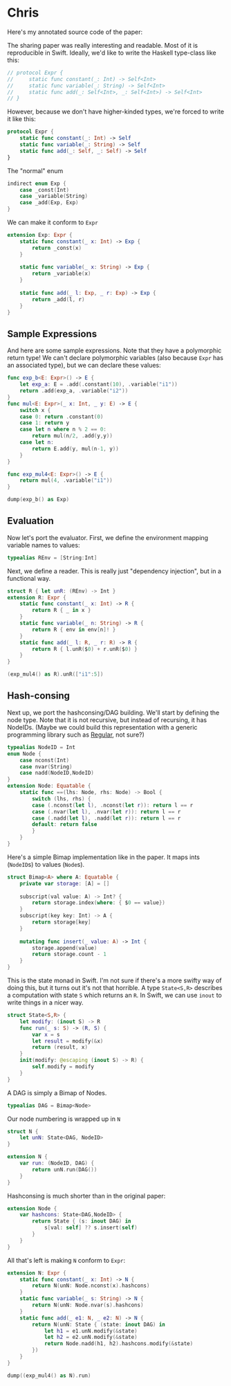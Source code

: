 # Chris

Here's my annotated source code of the paper:

The sharing paper was really interesting and readable. Most of it is reproducible in Swift. Ideally, we'd like to write the Haskell type-class like this:

```swift
// protocol Expr {
//     static func constant(_: Int) -> Self<Int>
//     static func variable(_: String) -> Self<Int>
//     static func add(_: Self<Int>, _: Self<Int>) -> Self<Int>
// }
```

However, because we don't have higher-kinded types, we're forced to write it like this:

```swift
protocol Expr {
    static func constant(_: Int) -> Self
    static func variable(_: String) -> Self
    static func add(_: Self, _: Self) -> Self
}
```

The "normal" enum 
 
```swift
indirect enum Exp {
    case _const(Int)
    case _variable(String)
    case _add(Exp, Exp)
}
```
 
We can make it conform to `Expr`

```swift
extension Exp: Expr {
    static func constant(_ x: Int) -> Exp {
        return _const(x)
    }
    
    static func variable(_ x: String) -> Exp {
        return _variable(x)
    }
    
    static func add(_ l: Exp, _ r: Exp) -> Exp {
        return _add(l, r)
    }
}
```

## Sample Expressions

And here are some sample expressions. Note that they have a polymorphic return type! We can't declare polymorphic variables (also because `Expr` has an associated type), but we can declare these values:
 
```swift
func exp_b<E: Expr>() -> E {
    let exp_a: E = .add(.constant(10), .variable("i1"))
    return .add(exp_a, .variable("i2"))
}
func mul<E: Expr>(_ x: Int, _ y: E) -> E {
    switch x {
    case 0: return .constant(0)
    case 1: return y
    case let n where n % 2 == 0:
        return mul(n/2, .add(y,y))
    case let n:
        return E.add(y, mul(n-1, y))
    }
}

func exp_mul4<E: Expr>() -> E {
    return mul(4, .variable("i1"))
}

dump(exp_b() as Exp)
```

## Evaluation

Now let's port the evaluator. First, we define the environment mapping variable names to values:

```swift
typealias REnv = [String:Int]
```

Next, we define a reader. This is really just "dependency injection", but in a functional way.

```swift
struct R { let unR: (REnv) -> Int }
extension R: Expr {
    static func constant(_ x: Int) -> R {
        return R { _ in x }
    }
    static func variable(_ n: String) -> R {
        return R { env in env[n]! }
    }
    static func add(_ l: R, _ r: R) -> R {
        return R { l.unR($0) + r.unR($0) }
    }
}

(exp_mul4() as R).unR(["i1":5])
```

## Hash-consing

Next up, we port the hashconsing/DAG building. We'll start by defining the node type. Note that it is not recursive, but instead of recursing, it has NodeIDs. (Maybe we could build this representation with a generic programming library such as [Regular](https://hackage.haskell.org/package/regular), not sure?)


```swift
typealias NodeID = Int
enum Node {
    case nconst(Int)
    case nvar(String)
    case nadd(NodeID,NodeID)
}
extension Node: Equatable {
    static func ==(lhs: Node, rhs: Node) -> Bool {
        switch (lhs, rhs) {
        case (.nconst(let l), .nconst(let r)): return l == r
        case (.nvar(let l), .nvar(let r)): return l == r
        case (.nadd(let l), .nadd(let r)): return l == r
        default: return false
        }
    }
}
```

Here's a simple Bimap implementation like in the paper. It maps ints (`NodeID`s) to values (`Node`s).

```swift
struct Bimap<A> where A: Equatable {
    private var storage: [A] = []
    
    subscript(val value: A) -> Int? {
        return storage.index(where: { $0 == value})
    }
    subscript(key key: Int) -> A {
        return storage[key]
    }
    
    mutating func insert(_ value: A) -> Int {
        storage.append(value)
        return storage.count - 1
    }
}
```

This is the state monad in Swift. I'm not sure if there's a more swifty way of doing this, but it turns out it's not that horrible. A type `State<S,R>` describes a computation with state `S` which returns an `R`. In Swift, we can use `inout` to write things in a nicer way.
 
```swift
struct State<S,R> {
    let modify: (inout S) -> R
    func run(_ s: S) -> (R, S) {
        var x = s
        let result = modify(&x)
        return (result, x)
    }
    init(modify: @escaping (inout S) -> R) {
        self.modify = modify
    }
}
```

A DAG is simply a Bimap of Nodes.

```swift
typealias DAG = Bimap<Node>
```

Our node numbering is wrapped up in `N`
 
```swift
struct N {
    let unN: State<DAG, NodeID>
}

extension N {
    var run: (NodeID, DAG) {
        return unN.run(DAG())
    }
}

```
Hashconsing is much shorter than in the original paper:
 
```swift
extension Node {
    var hashcons: State<DAG,NodeID> {
        return State { (s: inout DAG) in
            s[val: self] ?? s.insert(self)
        }
    }
}
```

All that's left is making `N` conform to `Expr`:
 
```swift
extension N: Expr {
    static func constant(_ x: Int) -> N {
        return N(unN: Node.nconst(x).hashcons)
    }
    static func variable(_ s: String) -> N {
        return N(unN: Node.nvar(s).hashcons)
    }
    static func add(_ e1: N, _ e2: N) -> N {
        return N(unN: State { (state: inout DAG) in
            let h1 = e1.unN.modify(&state)
            let h2 = e2.unN.modify(&state)
            return Node.nadd(h1, h2).hashcons.modify(&state)
        })
    }
}

dump((exp_mul4() as N).run)
```
